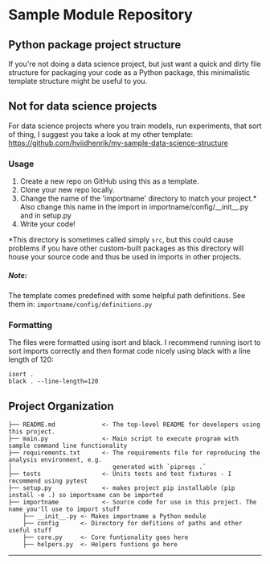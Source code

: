 Sample Module Repository
========================

## Python package project structure

If you're not doing a data science project, but just want a quick and dirty file structure for packaging your code as a
Python package, this minimalistic template structure might be useful to you.


## Not for data science projects

For data science projects where you train models, run experiments, 
that sort of thing, I suggest you take a look at my other template:
https://github.com/hviidhenrik/my-sample-data-science-structure

### Usage

1. Create a new repo on GitHub using this as a template.
2. Clone your new repo locally.
3. Change the name of the 'importname' directory to match your project.*
   Also change this name in the import in importname/config/\_\_init__.py and in setup.py
4. Write your code!

*This directory is sometimes called simply `src`, but this could cause problems if you have other custom-built packages
as this directory will house your source code and thus be used in imports in other projects.

##### Note:

The template comes predefined with some helpful path definitions. See them in: `importname/config/definitions.py`

### Formatting
The files were formatted using isort and black. I recommend running isort to sort imports correctly 
and then format code nicely using black with a line length of 120:

    isort .
    black . --line-length=120

Project Organization
------------

    ├── README.md             <- The top-level README for developers using this project.
    ├── main.py               <- Main script to execute program with sample command line functionality 
    ├── requirements.txt      <- The requirements file for reproducing the analysis environment, e.g.
    │                            generated with `pipreqs .`
    ├── tests                 <- Units tests and test fixtures - I recommend using pytest 
    ├── setup.py              <- makes project pip installable (pip install -e .) so importname can be imported
    ├── importname            <- Source code for use in this project. The name you'll use to import stuff
        ├── __init__.py <- Makes importname a Python module
        ├── config      <- Directory for defitions of paths and other useful stuff
        ├── core.py     <- Core funtionality goes here
        ├── helpers.py  <- Helpers funtions go here



--------

